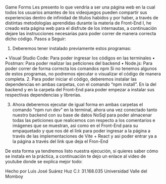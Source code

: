 Game Forms
Les presento lo que vendría a ser una página web en la cual todos los usuarios amantes de los videojuegos pueden compartir sus experiencias dentro de infinidad de títulos habidos y por haber, a través de distintas metodologías aprendidas durante la materia de Front-End I, he creado esta página web para el disfrute de los internautas, a continuación dejare las instrucciones necesarias para poder correr de manera correcta dicho código.
Pasos a Seguir:
1.	Deberemos tener instalado previamente estos programas:

•	Visual Studio Code: Para poder ingresar los códigos en las terminales
•	Postman: Para poder realizar las peticiones del backend
•	Node.js: Para poder correr de forma correcta los comandos npm
Si no tenemos algunos de estos programas, no podremos ejecutar o visualizar el código de manera completa.
2.	Para poder iniciar el código, deberemos instalar las dependencias en ambas carpetas, con el comando “npm install”. En la del backend y en la carpeta del Front-End para poder empezar a instalar sus respectivas dependencias y librerías. 

3.	Ahora deberemos ejecutar de igual forma en ambas carpetas el comando “npm run dev” en la terminal, ahora una vez conectado tanto nuestro backend con su base de datos NoSql para poder almacenar todas las peticiones que realicemos con respecto a los comentarios e imágenes que se muestran, asi como en el Front-End para su empaquetado y que nos dé el link para poder ingresar a la página a través de las implementaciones de Vite + React y asi poder entrar ya a la página a través del link que deja el Fron-End

De esta forma ya tendremos listo nuestra ejecución, si quieres saber cómo se instala en la práctica, a continuación te dejo un enlace al video de youtube donde se explica mejor todo:

Hecho por Luis José Suárez Huz C.I: 31.168.035
Universidad Valle del Momboy
